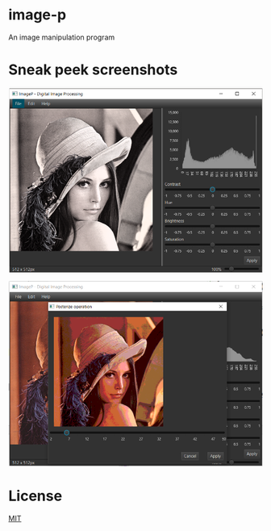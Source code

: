 # image-p
An image manipulation program

# Sneak peek screenshots

![](/docs/screenshots/interface.png)

![](/docs/screenshots/posterize.png)

# License
 [MIT](/LICENSE)